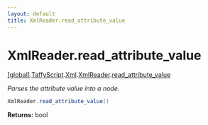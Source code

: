 ```yaml
---
layout: default
title: XmlReader.read_attribute_value
---
```


# XmlReader.read_attribute_value

[\[global\]]({{site.baseurl}}/docs/).[TaffyScript]({{site.baseurl}}/docs/TaffyScript/).[Xml]({{site.baseurl}}/docs/TaffyScript/Xml/).[XmlReader]({{site.baseurl}}/docs/TaffyScript/Xml/XmlReader/).[read_attribute_value]({{site.baseurl}}/docs/TaffyScript/Xml/XmlReader/read_attribute_value/)

_Parses the attribute value into a node._

```cs
XmlReader.read_attribute_value()
```

**Returns:** bool
